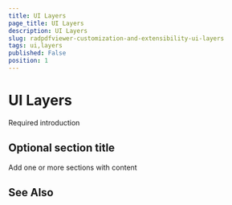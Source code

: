 ```yaml
---
title: UI Layers
page_title: UI Layers
description: UI Layers
slug: radpdfviewer-customization-and-extensibility-ui-layers
tags: ui,layers
published: False
position: 1
---
```


# UI Layers



Required introduction

## Optional section title

Add one or more sections with content

## See Also
